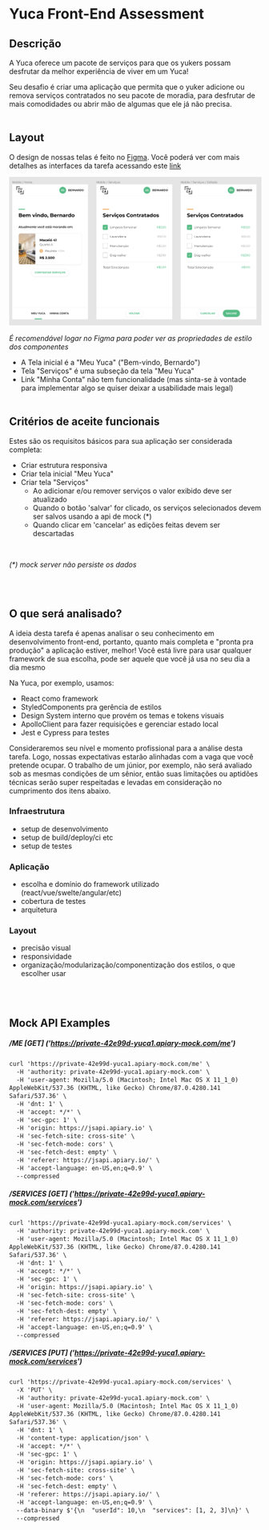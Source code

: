 # Yuca Front-End Assessment

## Descrição

A Yuca oferece um pacote de serviços para que os yukers possam desfrutar da melhor experiência de viver em um Yuca!

Seu desafio é criar uma aplicação que permita que o yuker adicione ou remova serviços contratados no seu pacote de moradia, para desfrutar de mais comodidades ou abrir mão de algumas que ele já não precisa.
<br><br>

## Layout

O design de nossas telas é feito no [Figma](https://www.figma.com/). Você poderá ver com mais detalhes as interfaces da tarefa acessando este [link](https://www.figma.com/file/ofetdcZKc2BTuWHkAXJOBv/Teste-Front-End?node-id=0%3A1)


[![Layout Mobile](./mobile.png "Layout Mobile")](https://www.figma.com/file/ofetdcZKc2BTuWHkAXJOBv/Teste-Front-End?node-id=0%3A1)

*É recomendável logar no Figma para poder ver as propriedades de estilo dos componentes*
- A Tela inicial é a "Meu Yuca"  ("Bem-vindo, Bernardo")
- Tela "Serviços" é uma subseção da tela "Meu Yuca"
- Link "Minha Conta" não tem funcionalidade (mas sinta-se à vontade para implementar algo se quiser deixar a usabilidade mais legal)
<br><br>

## Critérios de aceite funcionais
Estes são os requisitos básicos para sua aplicação ser considerada completa:
- Criar estrutura responsiva
- Criar tela inicial "Meu Yuca"
- Criar tela "Serviços"
  - Ao adicionar e/ou remover serviços o valor exibido deve ser atualizado
  - Quando o botão 'salvar' for clicado, os serviços selecionados devem ser salvos usando a api de mock (\*)
  - Quando clicar em 'cancelar' as edições feitas devem ser descartadas

<br>

*(\*) mock server não persiste os dados*

<br><br>
## O que será analisado?

A ideia desta tarefa é apenas analisar o seu conhecimento em desenvolvimento front-end, portanto, quanto mais completa e "pronta pra produção" a aplicação estiver, melhor! Você está livre para usar qualquer framework de sua escolha, pode ser aquele que você já usa no seu dia a dia mesmo

Na Yuca, por exemplo, usamos: 
- React como framework
- StyledComponents pra gerência de estilos
- Design System interno que provém os temas e tokens visuais
- ApolloClient para fazer requisições e gerenciar estado local
- Jest e Cypress para testes

Consideraremos seu nível e momento profissional para a análise desta tarefa. Logo, nossas expectativas estarão alinhadas com a vaga que você pretende ocupar. O trabalho de um júnior, por exemplo, não será avaliado sob as mesmas condições de um sênior, então suas limitações ou aptidões técnicas serão super respeitadas e levadas em consideração no cumprimento dos itens abaixo.

### Infraestrutura
- setup de desenvolvimento
- setup de build/deploy/ci etc
- setup de testes

### Aplicação
- escolha e domínio do framework utilizado (react/vue/swelte/angular/etc)
- cobertura de testes
- arquitetura 

### Layout
- precisão visual
- responsividade
- organização/modularização/componentização dos estilos, o que escolher usar

<br><br>
## Mock API Examples

##### /ME [GET] ('https://private-42e99d-yuca1.apiary-mock.com/me')
```
curl 'https://private-42e99d-yuca1.apiary-mock.com/me' \
  -H 'authority: private-42e99d-yuca1.apiary-mock.com' \
  -H 'user-agent: Mozilla/5.0 (Macintosh; Intel Mac OS X 11_1_0) AppleWebKit/537.36 (KHTML, like Gecko) Chrome/87.0.4280.141 Safari/537.36' \
  -H 'dnt: 1' \
  -H 'accept: */*' \
  -H 'sec-gpc: 1' \
  -H 'origin: https://jsapi.apiary.io' \
  -H 'sec-fetch-site: cross-site' \
  -H 'sec-fetch-mode: cors' \
  -H 'sec-fetch-dest: empty' \
  -H 'referer: https://jsapi.apiary.io/' \
  -H 'accept-language: en-US,en;q=0.9' \
  --compressed
```

##### /SERVICES [GET] ('https://private-42e99d-yuca1.apiary-mock.com/services')
```
curl 'https://private-42e99d-yuca1.apiary-mock.com/services' \
  -H 'authority: private-42e99d-yuca1.apiary-mock.com' \
  -H 'user-agent: Mozilla/5.0 (Macintosh; Intel Mac OS X 11_1_0) AppleWebKit/537.36 (KHTML, like Gecko) Chrome/87.0.4280.141 Safari/537.36' \
  -H 'dnt: 1' \
  -H 'accept: */*' \
  -H 'sec-gpc: 1' \
  -H 'origin: https://jsapi.apiary.io' \
  -H 'sec-fetch-site: cross-site' \
  -H 'sec-fetch-mode: cors' \
  -H 'sec-fetch-dest: empty' \
  -H 'referer: https://jsapi.apiary.io/' \
  -H 'accept-language: en-US,en;q=0.9' \
  --compressed
```

##### /SERVICES [PUT] ('https://private-42e99d-yuca1.apiary-mock.com/services')
```
curl 'https://private-42e99d-yuca1.apiary-mock.com/services' \
  -X 'PUT' \
  -H 'authority: private-42e99d-yuca1.apiary-mock.com' \
  -H 'user-agent: Mozilla/5.0 (Macintosh; Intel Mac OS X 11_1_0) AppleWebKit/537.36 (KHTML, like Gecko) Chrome/87.0.4280.141 Safari/537.36' \
  -H 'dnt: 1' \
  -H 'content-type: application/json' \
  -H 'accept: */*' \
  -H 'sec-gpc: 1' \
  -H 'origin: https://jsapi.apiary.io' \
  -H 'sec-fetch-site: cross-site' \
  -H 'sec-fetch-mode: cors' \
  -H 'sec-fetch-dest: empty' \
  -H 'referer: https://jsapi.apiary.io/' \
  -H 'accept-language: en-US,en;q=0.9' \
  --data-binary $'{\n  "userId": 10,\n  "services": [1, 2, 3]\n}' \
  --compressed
```
